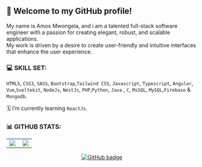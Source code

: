 
## 💫 Welcome to my GitHub profile!<br>

<!-- ![About Me](https://img.shields.io/badge/About-Me-purple?style=for-the-badge) -->

My name is Amos Mwongela,
and i am a talented full-stack software engineer with a passion for creating elegant, robust, and scalable applications.<br>
My work is driven by a desire to create user-friendly and intuitive interfaces that enhance the user experience.


### 💻 SKILL SET:
`HTML5`, `CSS3`, `SASS`, `Bootstrap`,`Tailwind CSS`, `Javascript`, `Typescript`, `Angular`, `Vue`,`Sveltekit`, `NodeJs`, `NestJs`, `PHP`,`Python`, `Java` , `C`, `MsSQL`, `MySQL`,`Firebase` & `Mongodb`.

🗓️ I’m currently learning `ReactJs`.

### 📊 GITHUB STATS:
<center>
  <table>
  <tr>
      <td><img  align="left" src="https://github-readme-stats.vercel.app/api?username=mwongess&count_private=true&show_icons=true&theme=dark&layout=compact" /></td>
      <td><img  src="https://github-readme-streak-stats.herokuapp.com/?user=mwongess&theme=dark" /></td>    
     
  </tr>   
  </table>
</center>

<p align="center">
  <a href="https://github.com/mwongess?tab=followers">
    <img src="https://img.shields.io/github/followers/mwongess?label=Followers&logo=GitHub&style=for-the-badge" alt="GitHub badge" />
  </a>
</p>


